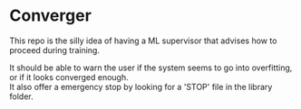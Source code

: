 # Converger

This repo is the silly idea of having a ML supervisor that advises how to proceed during training.

It should be able to warn the user if the system seems to go into overfitting, or if it looks converged enough.  
It also offer a emergency stop by looking for a 'STOP' file in the library folder.
